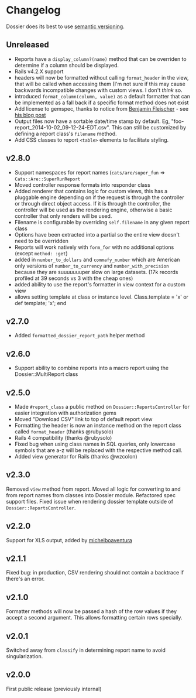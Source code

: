 # Changelog

Dossier does its best to use [semantic versioning](http://semver.org).

## Unreleased
- Reports have a `display_column?(name)` method that can be overriden to
    determine if a column should be displayed.
- Rails v4.2.X support
- headers will now be formatted without calling `format_header` in the view, that will be called when accessing them (I'm not sure if this may cause backwards incompatible changes with custom views.  I don't *think* so.
- introduced `format_column(column, value)` as a default formatter that can be implemented as a fall back if a specific format method does not exist
- Add license to gemspec, thanks to notice from [Benjamin Fleischer](https://github.com/bf4) - see [his blog post](http://www.benjaminfleischer.com/2013/07/12/make-the-world-a-better-place-put-a-license-in-your-gemspec/)
- Output files now have a sortable date/time stamp by default. Eg, "foo-report_2014-10-02_09-12-24-EDT.csv". This can still be customized by defining a report class's `filename` method.
- Add CSS classes to report `<table>` elements to facilitate styling.

## v2.8.0
- Support namespaces for report names (`cats/are/super_fun` => `Cats::Are::SuperRunReport`
- Moved controller response formats into responder class
- Added renderer that contains logic for custom views, this has a pluggable engine depending on if the request is through the controller or through direct object access.  If it is through the controller, the controller will be used as the rendering engine, otherwise a basic controller that only renders will be used.
- Filename is configurable by overriding `self.filename` in any given report class
- Options have been extracted into a partial so the entire view doesn't need to be overridden
- Reports will work natively with `form_for` with no additional options (except `method: :get`)
- added in `number_to_dollars` and `commafy_number` which are American only versions of `number_to_currency` and `number_with_precision` because they are suuuuuuuper slow on large datasets. (17k records profiled at 39 seconds vs 3 with the cheap ones)
- added ability to use the report's formatter in view context for a custom view
- allows setting template at class or instance level. Class.template = 'x' or def template; 'x'; end

## v2.7.0
- Added `formatted_dossier_report_path` helper method

## v2.6.0
- Support ability to combine reports into a macro report using the Dossier::MultiReport class

## v2.5.0

- Made `#report_class` a public method on `Dossier::ReportsController` for easier integration with authorization gems
- Moved "Download CSV" link to top of default report view
- Formatting the header is now an instance method on the report class called `format_header` (thanks @rubysolo)
- Rails 4 compatibility (thanks @rubysolo)
- Fixed bug when using class names in SQL queries, only lowercase symbols that are a-z will be replaced with the respective method call.
- Added view generator for Rails (thanks @wzcolon)

## v2.3.0

Removed `view` method from report.  Moved all logic for converting to and from report names from classes into Dossier module.  Refactored spec support files.  Fixed issue when rendering dossier template outside of `Dossier::ReportsController`.

## v2.2.0

Support for XLS output, added by [michelboaventura](https://github.com/michelboaventura)

## v2.1.1

Fixed bug: in production, CSV rendering should not contain a backtrace if there's an error.

## v2.1.0

Formatter methods will now be passed a hash of the row values if they accept a second argument. This allows formatting certain rows specially.

## v2.0.1

Switched away from `classify` in determining report name to avoid singularization.

## v2.0.0

First public release (previously internal)
